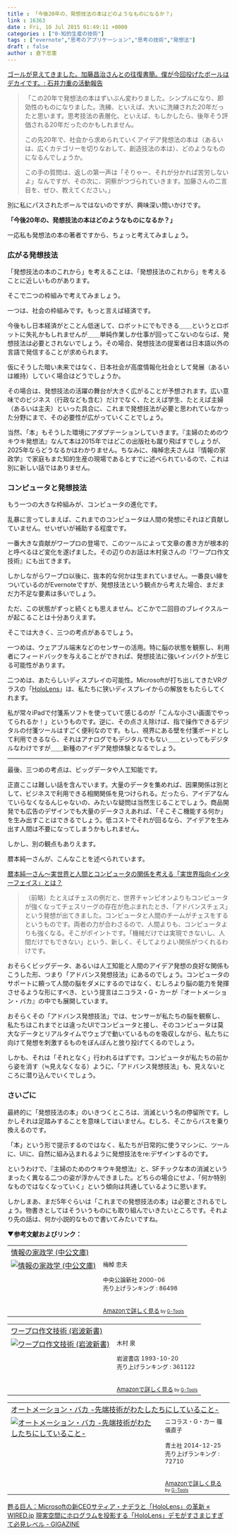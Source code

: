 ```yaml
---
title : 「今後20年の、発想技法の本はどのようなものになるか？」
link : 16363
date : Fri, 10 Jul 2015 01:49:11 +0000
categories : ["0-知的生産の技術"]
tags : ["evernote","思考のアプリケーション","思考の技術","発想法"]
draft : false
author : 倉下忠憲
---
```


<a href="http://ishiirikie.jpn.org/article/150650903.html" target="_blank">ゴールが見えてきました。加藤昌治さんとの往復書簡。僕が今回投げたボールはデカイです。: 石井力重の活動報告</a>

<blockquote>
 「この20年で発想法の本はずいぶん変わりました。シンプルになり、即効性のものになりました。洗練、といえば、大いに洗練された20年だったと思います。思考技法の表層化、といえば、もしかしたら、後年そう評価される20年だったのかもしれません。

この先20年で、社会から求められていくアイデア発想法の本は（あるいは、広くカテゴリーを切りなおして、創造技法の本は）、どのようなものになるんでしょうか。

この手の質問は、返しの第一声は「そりゃー、それが分かれば苦労しないよ」なんですが、その次に、洞察がつづられていきます。加藤さんの二言目を、ぜひ、教えてください。」 
</blockquote>

別に私にパスされたボールではないのですが、興味深い問いかけです。

<strong>「今後20年の、発想技法の本はどのようなものになるか？」</strong>

一応私も発想法の本の著者ですから、ちょっと考えてみましょう。

<H3>広がる発想技法</H3>

「発想技法の本のこれから」を考えることは、「発想技法のこれから」を考えることに近しいものがあります。

そこで二つの枠組みで考えてみましょう。

一つは、社会の枠組みです。もっと言えば経済です。

今後もし日本経済がとことん低迷して、ロボットにでもできる＿＿というとロボットに失礼かもしれませんが＿＿単純作業しか仕事が回ってこないのならば、発想技法は必要とされないでしょう。その場合、発想技法の提案者は日本語以外の言語で発信することが求められます。

仮にそうした暗い未来ではなく、日本社会が高度情報化社会として発展（あるいは維持）していく場合はどうでしょうか。

その場合は、発想技法の活躍の舞台が大きく広がることが予想されます。広い意味でのビジネス（行政なども含む）だけでなく、たとえば学生、たとえば主婦（あるいは主夫）といった具合に、これまで発想技法が必要と思われていなかった分野にまで、その必要性が広がっていくことでしょう。

当然、「本」もそうした環境にアダプテーションしていきます。『主婦のためのウキウキ発想法』なんて本は2015年ではどこの出版社も蹴り飛ばすでしょうが、2025年ならどうなるかはわかりません。ちなみに、梅棹忠夫さんは『情報の家政学』で家庭もまた知的生産の現場であるとすでに述べられているので、これは別に新しい話ではありません。

<H3>コンピュータと発想技法</H3>

もう一つの大きな枠組みが、コンピュータの進化です。

乱暴に言ってしまえば、これまでのコンピュータは人間の発想にそれほど貢献していません。せいぜいが補助する程度です。

一番大きな貢献がワープロの登場で、このツールによって文章の書き方が根本的と呼べるほど変化を遂げました。その辺りのお話は木村泉さんの『ワープロ作文技術』にも出てきます。

しかしながらワープロ以後に、抜本的な何かは生まれていません。一番良い線をついているのがEvernoteですが、発想技法という観点から考えた場合、まだまだ力不足な要素は多いでしょう。

ただ、この状態がずっと続くとも思えません。どこかで二回目のブレイクスルーが起こることは十分ありえます。

そこでは大きく、三つの考点があるでしょう。


一つめは、ウェアブル端末などのセンサーの活用。特に脳の状態を観察し、利用者にフィードバックを与えることができれば、発想技法に強いインパクトが生じる可能性があります。

二つめは、あたらしいディスプレイの可能性。Microsoftが打ち出してきたVRグラスの「<a href="https://www.microsoft.com/microsoft-hololens/en-us" target="_blank">HoloLens</a>」は、私たちに狭いディスプレイからの解放をもたらしてくれます。

私が常々iPadで付箋系ソフトを使っていて感じるのが「こんな小さい画面でやってられるか！」というものです。逆に、その点さえ除けば、指で操作できるデジタルの付箋ツールはすごく便利なのです。もし、視界にある壁を付箋ボードとして利用できるなら、それはアナログでもデジタルでもない＿＿といってもデジタルなわけですが＿＿新種のアイデア発想体験となるでしょう。

<hr />

最後、三つめの考点は、ビッグデータや人工知能です。

正直ここは難しい話を含んでいます。大量のデータを集めれば、因果関係は別として、ビジネスで利用できる相関関係を見つけられる。だったら、アイデアなんていらなくなるんじゃないの、みたいな疑問は当然生じることでしょう。商品開発でも広告のデザインでも大量のデータさえあれば、「そこそこ機能する何か」を生み出すことはできるでしょう。低コストでそれが回るなら、アイデアを生み出す人間は不要になってしまうかもしれません。

しかし、別の観点もありえます。

暦本純一さんが、こんなことを述べられています。

<a href="https://www.blwisdom.com/linkbusiness/linktime/future/item/10163-154/10163-154.html?start=1" target="_blank">暦本純一さん～実世界と人間とコンピュータの関係を考える「実世界指向インターフェイス」とは？</a>

<blockquote>
（前略）たとえばチェスの例だと、世界チャンピオンよりもコンピュータが強くなってチェスリーグの存在が危ぶまれたとき、「アドバンスチェス」という発想が出てきました。コンピュータと人間のチームがチェスをするというものです。両者の力が合わさるので、人間よりも、コンピュータよりも強くなる。そこがポイントです。「機械だけでは実現できないし、人間だけでもできない」という、新しく、そしてよりよい関係がつくれるわけです。 
</blockquote>

おそらくビッグデータ、あるいは人工知能と人間のアイデア発想の良好な関係もこうした形、つまり「アドバンス発想技法」にあるのでしょう。コンピュータのサポートに頼って人間の脳をダメにするのではなく、むしろより脳の能力を発揮させるような形にすべき、という提言はニコラス・G・カーが『オートメーション・バカ』の中でも展開しています。

おそらくその「アドバンス発想技法」では、センサーが私たちの脳を観察し、私たちはこれまでとは違ったUIでコンピュータと接し、そのコンピュータは莫大なデータとリアルタイムでウェブで動いているものを吸収しながら、私たちに向けて発想を刺激するものをぼんぼんと放り投げてくるのでしょう。

しかも、それは「それとなく」行われるはずです。コンピュータが私たちの前から姿を消す（≒見えなくなる）ように、「アドバンス発想技法」も、見えないところに潜り込んでいくでしょう。

<H3>さいごに</H3>

最終的に「発想技法の本」のいきつくところは、消滅という名の停留所です。しかしそれは足踏みすることを意味してはいません。むしろ、そこからバスを乗り換えるのです。

「本」という形で提示するのではなく、私たちが日常的に使うマシンに、ツールに、UIに、自然に組み込まれるように発想技法をre:デザインするのです。

というわけで、『主婦のためのウキウキ発想法』と、SFチックな本の消滅というまったく異なる二つの姿が浮かんできました。どちらの場合にせよ、「何か特別なものではなくなっていく」という傾向は共通しているように思います。

しかしまあ、まだ5年ぐらいは「これまでの発想技法の本」は必要とされるでしょう。物書きとしてはそういうものにも取り組んでいきたいところです。それより先の話は、何か小説的なもので書いてみたいですね。

<strong>▼参考文献およびリンク：</strong>

<table  border="0" cellpadding="5"><tr><td colspan="2"><a href="http://www.amazon.co.jp/%E6%83%85%E5%A0%B1%E3%81%AE%E5%AE%B6%E6%94%BF%E5%AD%A6-%E4%B8%AD%E5%85%AC%E6%96%87%E5%BA%AB-%E6%A2%85%E6%A3%B9-%E5%BF%A0%E5%A4%AB/dp/4122036682%3FSubscriptionId%3D15SMZCTB9V8NGR2TW082%26tag%3Drashita1000-22%26linkCode%3Dxm2%26camp%3D2025%26creative%3D165953%26creativeASIN%3D4122036682" target="_blank">情報の家政学 (中公文庫)</a><img src="http://www.assoc-amazon.jp/e/ir?t=rashita1000-22&l=ur2&o=9" width="1" height="1" style="border: none;" alt="" /></td></tr><tr><td valign="top"><a href="http://www.amazon.co.jp/%E6%83%85%E5%A0%B1%E3%81%AE%E5%AE%B6%E6%94%BF%E5%AD%A6-%E4%B8%AD%E5%85%AC%E6%96%87%E5%BA%AB-%E6%A2%85%E6%A3%B9-%E5%BF%A0%E5%A4%AB/dp/4122036682%3FSubscriptionId%3D15SMZCTB9V8NGR2TW082%26tag%3Drashita1000-22%26linkCode%3Dxm2%26camp%3D2025%26creative%3D165953%26creativeASIN%3D4122036682" target="_blank"><img src="http://ecx.images-amazon.com/images/I/51RN4FG0D2L._SL160_.jpg" border="0" alt="情報の家政学 (中公文庫)" /></a></td><td valign="top"><font size="-1">梅棹 忠夫 <br /><br />中央公論新社  2000-06<br />売り上げランキング : 86498<br /><br /><br /><a href="http://www.amazon.co.jp/%E6%83%85%E5%A0%B1%E3%81%AE%E5%AE%B6%E6%94%BF%E5%AD%A6-%E4%B8%AD%E5%85%AC%E6%96%87%E5%BA%AB-%E6%A2%85%E6%A3%B9-%E5%BF%A0%E5%A4%AB/dp/4122036682%3FSubscriptionId%3D15SMZCTB9V8NGR2TW082%26tag%3Drashita1000-22%26linkCode%3Dxm2%26camp%3D2025%26creative%3D165953%26creativeASIN%3D4122036682" target="_blank">Amazonで詳しく見る</a></font><font size="-2"> by <a href="http://www.goodpic.com/mt/aws/index.html" >G-Tools</a></font></td></tr></table>

<table  border="0" cellpadding="5"><tr><td colspan="2"><a href="http://www.amazon.co.jp/%E3%83%AF%E3%83%BC%E3%83%97%E3%83%AD%E4%BD%9C%E6%96%87%E6%8A%80%E8%A1%93-%E5%B2%A9%E6%B3%A2%E6%96%B0%E6%9B%B8-%E6%9C%A8%E6%9D%91-%E6%B3%89/dp/4004303060%3FSubscriptionId%3D15SMZCTB9V8NGR2TW082%26tag%3Drashita1000-22%26linkCode%3Dxm2%26camp%3D2025%26creative%3D165953%26creativeASIN%3D4004303060" target="_blank">ワープロ作文技術 (岩波新書)</a><img src="http://www.assoc-amazon.jp/e/ir?t=rashita1000-22&l=ur2&o=9" width="1" height="1" style="border: none;" alt="" /></td></tr><tr><td valign="top"><a href="http://www.amazon.co.jp/%E3%83%AF%E3%83%BC%E3%83%97%E3%83%AD%E4%BD%9C%E6%96%87%E6%8A%80%E8%A1%93-%E5%B2%A9%E6%B3%A2%E6%96%B0%E6%9B%B8-%E6%9C%A8%E6%9D%91-%E6%B3%89/dp/4004303060%3FSubscriptionId%3D15SMZCTB9V8NGR2TW082%26tag%3Drashita1000-22%26linkCode%3Dxm2%26camp%3D2025%26creative%3D165953%26creativeASIN%3D4004303060" target="_blank"><img src="http://ecx.images-amazon.com/images/I/41ugAko7DDL._SL160_.jpg" border="0" alt="ワープロ作文技術 (岩波新書)" /></a></td><td valign="top"><font size="-1">木村 泉 <br /><br />岩波書店  1993-10-20<br />売り上げランキング : 361122<br /><br /><br /><a href="http://www.amazon.co.jp/%E3%83%AF%E3%83%BC%E3%83%97%E3%83%AD%E4%BD%9C%E6%96%87%E6%8A%80%E8%A1%93-%E5%B2%A9%E6%B3%A2%E6%96%B0%E6%9B%B8-%E6%9C%A8%E6%9D%91-%E6%B3%89/dp/4004303060%3FSubscriptionId%3D15SMZCTB9V8NGR2TW082%26tag%3Drashita1000-22%26linkCode%3Dxm2%26camp%3D2025%26creative%3D165953%26creativeASIN%3D4004303060" target="_blank">Amazonで詳しく見る</a></font><font size="-2"> by <a href="http://www.goodpic.com/mt/aws/index.html" >G-Tools</a></font></td></tr></table>

<table  border="0" cellpadding="5"><tr><td colspan="2"><a href="http://www.amazon.co.jp/%E3%82%AA%E3%83%BC%E3%83%88%E3%83%A1%E3%83%BC%E3%82%B7%E3%83%A7%E3%83%B3%E3%83%BB%E3%83%90%E3%82%AB-%E5%85%88%E7%AB%AF%E6%8A%80%E8%A1%93%E3%81%8C%E3%82%8F%E3%81%9F%E3%81%97%E3%81%9F%E3%81%A1%E3%81%AB%E3%81%97%E3%81%A6%E3%81%84%E3%82%8B%E3%81%93%E3%81%A8-%E3%83%8B%E3%82%B3%E3%83%A9%E3%82%B9%E3%83%BBG%E3%83%BB%E3%82%AB%E3%83%BC/dp/4791768442%3FSubscriptionId%3D15SMZCTB9V8NGR2TW082%26tag%3Drashita1000-22%26linkCode%3Dxm2%26camp%3D2025%26creative%3D165953%26creativeASIN%3D4791768442" target="_blank">オートメーション・バカ -先端技術がわたしたちにしていること-</a><img src="http://www.assoc-amazon.jp/e/ir?t=rashita1000-22&l=ur2&o=9" width="1" height="1" style="border: none;" alt="" /></td></tr><tr><td valign="top"><a href="http://www.amazon.co.jp/%E3%82%AA%E3%83%BC%E3%83%88%E3%83%A1%E3%83%BC%E3%82%B7%E3%83%A7%E3%83%B3%E3%83%BB%E3%83%90%E3%82%AB-%E5%85%88%E7%AB%AF%E6%8A%80%E8%A1%93%E3%81%8C%E3%82%8F%E3%81%9F%E3%81%97%E3%81%9F%E3%81%A1%E3%81%AB%E3%81%97%E3%81%A6%E3%81%84%E3%82%8B%E3%81%93%E3%81%A8-%E3%83%8B%E3%82%B3%E3%83%A9%E3%82%B9%E3%83%BBG%E3%83%BB%E3%82%AB%E3%83%BC/dp/4791768442%3FSubscriptionId%3D15SMZCTB9V8NGR2TW082%26tag%3Drashita1000-22%26linkCode%3Dxm2%26camp%3D2025%26creative%3D165953%26creativeASIN%3D4791768442" target="_blank"><img src="http://ecx.images-amazon.com/images/I/51uGHSYfTuL._SL160_.jpg" border="0" alt="オートメーション・バカ -先端技術がわたしたちにしていること-" /></a></td><td valign="top"><font size="-1">ニコラス・G・カー 篠儀直子 <br /><br />青土社  2014-12-25<br />売り上げランキング : 72710<br /><br /><br /><a href="http://www.amazon.co.jp/%E3%82%AA%E3%83%BC%E3%83%88%E3%83%A1%E3%83%BC%E3%82%B7%E3%83%A7%E3%83%B3%E3%83%BB%E3%83%90%E3%82%AB-%E5%85%88%E7%AB%AF%E6%8A%80%E8%A1%93%E3%81%8C%E3%82%8F%E3%81%9F%E3%81%97%E3%81%9F%E3%81%A1%E3%81%AB%E3%81%97%E3%81%A6%E3%81%84%E3%82%8B%E3%81%93%E3%81%A8-%E3%83%8B%E3%82%B3%E3%83%A9%E3%82%B9%E3%83%BBG%E3%83%BB%E3%82%AB%E3%83%BC/dp/4791768442%3FSubscriptionId%3D15SMZCTB9V8NGR2TW082%26tag%3Drashita1000-22%26linkCode%3Dxm2%26camp%3D2025%26creative%3D165953%26creativeASIN%3D4791768442" target="_blank">Amazonで詳しく見る</a></font><font size="-2"> by <a href="http://www.goodpic.com/mt/aws/index.html" >G-Tools</a></font></td></tr></table>

<a href="http://wired.jp/special/2015/microsoft-nadella/" target="_blank">甦る巨人：Microsoftの新CEOサティア・ナデラと「HoloLens」の革新 « WIRED.jp</a>
<a href="http://gigazine.net/news/20150430-microsoft-hololens-demo/" target="_blank">現実空間にホログラムを投影する「HoloLens」デモがすさまじすぎて必見レベル - GIGAZINE</a>

